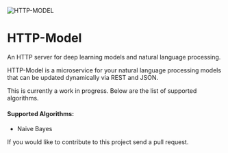 ![HTTP-MODEL](https://github.com/lukebrains/http-model/logo/http_model.png "HTTP-Model")
# HTTP-Model
An HTTP server for deep learning models and natural language processing.

HTTP-Model is a microservice for your natural language processing models 
that can be updated dynamically via REST and JSON.

This is currently a work in progress. Below are the list of supported algorithms.

#### Supported Algorithms:
+ Naive Bayes

If you would like to contribute to this project send a pull request.

